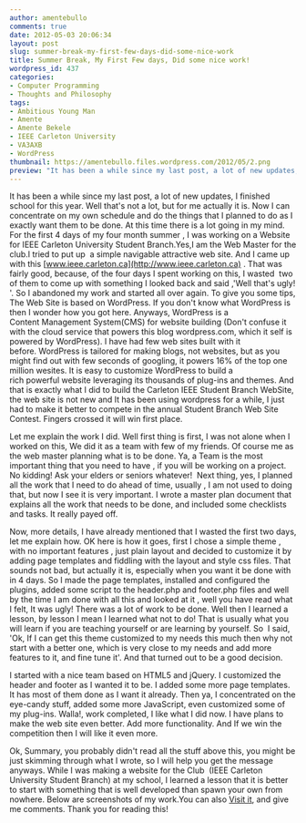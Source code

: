 ```yaml
---
author: amentebullo
comments: true
date: 2012-05-03 20:06:34
layout: post
slug: summer-break-my-first-few-days-did-some-nice-work
title: Summer Break, My First Few days, Did some nice work!
wordpress_id: 437
categories:
- Computer Programming
- Thoughts and Philosophy
tags:
- Ambitious Young Man
- Amente
- Amente Bekele
- IEEE Carleton University
- VA3AXB
- WordPress
thumbnail: https://amentebullo.files.wordpress.com/2012/05/2.png
preview: "It has been a while since my last post, a lot of new updates, I finished school for this year. Well that's not a lot, but for me actually it is. Now I can concentrate on my own schedule and do the things that I planned to do as I exactly want them to be done."
---
```


It has been a while since my last post, a lot of new updates, I finished school for this year. Well that's not a lot, but for me actually it is. Now I can concentrate on my own schedule and do the things that I planned to do as I exactly want them to be done. At this time there is a lot going in my mind. For the first 4 days of my four month summer , I was working on a Website for IEEE Carleton University Student Branch.Yes,I am the Web Master for the club.I tried to put up  a simple navigable attractive web site. And I came up with this [www.ieee.carleton.ca](http://www.ieee.carleton.ca) . That was fairly good, because, of the four days I spent working on this, I wasted  two of them to come up with something I looked back and said ,'Well that's ugly! '. So I abandoned my work and started all over again. To give you some tips, The Web Site is based on WordPress. If you don't know what WordPress is then I wonder how you got here. Anyways, WordPress is a Content Management System(CMS) for website building (Don't confuse it with the cloud service that powers this blog wordpress.com, which it self is powered by WordPress). I have had few web sites built with it before. WordPress is tailored for making blogs, not websites, but as you might find out with few seconds of googling, it powers 16% of the top one million wesites. It is easy to customize WordPress to build a rich powerful website leveraging its thousands of plug-ins and themes. And that is exactly what I did to build the Carleton IEEE Student Branch WebSite, the web site is not new and It has been using wordpress for a while, I just had to make it better to compete in the annual Student Branch Web Site Contest. Fingers crossed it will win first place.

Let me explain the work I did. Well first thing is first, I was not alone when I worked on this, We did it as a team with few of my friends. Of course me as the web master planning what is to be done. Ya, a Team is the most important thing that you need to have , if you will be working on a project. No kidding! Ask your elders or seniors whatever!  Next thing, yes, I planned all the work that I need to do ahead of time, usually , I am not used to doing that, but now I see it is very important. I wrote a master plan document that explains all the work that needs to be done, and included some checklists and tasks. It really payed off.

Now, more details, I have already mentioned that I wasted the first two days, let me explain how. OK here is how it goes, first I chose a simple theme , with no important features , just plain layout and decided to customize it by adding page templates and fiddling with the layout and style css files. That sounds not bad, but actually it is, especially when you want it be done with in 4 days. So I made the page templates, installed and configured the plugins, added some script to the header.php and footer.php files and well by the time I am done with all this and looked at it , well you have read what I felt, It was ugly! There was a lot of work to be done. Well then I learned a lesson, by lesson I mean I learned what not to do! That is usually what you will learn if you are teaching yourself or are learning by yourself. So  I said, 'Ok, If I can get this theme customized to my needs this much then why not start with a better one, which is very close to my needs and add more features to it, and fine tune it'. And that turned out to be a good decision.

I started with a nice team based on HTML5 and jQuery. I customized the header and footer as I wanted it to be. I added some more page templates. It has most of them done as I want it already. Then ya, I concentrated on the eye-candy stuff, added some more JavaScript, even customized some of my plug-ins. Walla!, work completed, I like what I did now. I have plans to make the web site even better. Add more functionality. And If we win the competition then I will like it even more.

Ok, Summary, you probably didn't read all the stuff above this, you might be just skimming through what I wrote, so I will help you get the message anyways. While I was making a website for the Club  (IEEE Carleton University Student Branch) at my school, I learned a lesson that it is better to start with something that is well developed than spawn your own from nowhere. Below are screenshots of my work.You can also [Visit it](http://ieee.carleton.ca), and give me comments. Thank you for reading this!
